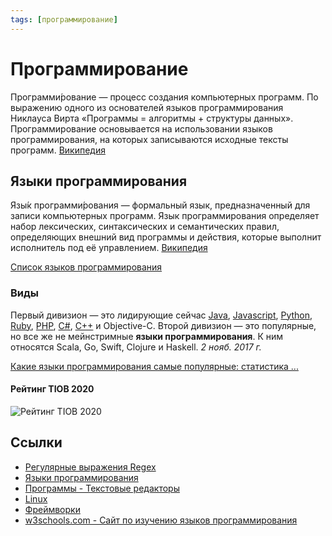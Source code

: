 ```yaml
---
tags: [программирование]
---
```

# Программирование

Программи́рование — процесс создания компьютерных программ. По выражению одного из основателей языков программирования Никлауса Вирта «Программы = алгоритмы + структуры данных». Программирование основывается на использовании языков программирования, на которых записываются исходные тексты программ. [Википедия](https://ru.wikipedia.org/wiki/%D0%9F%D1%80%D0%BE%D0%B3%D1%80%D0%B0%D0%BC%D0%BC%D0%B8%D1%80%D0%BE%D0%B2%D0%B0%D0%BD%D0%B8%D0%B5)

## Языки программирования

Язы́к программи́рования — формальный язык, предназначенный для записи компьютерных программ. Язык программирования определяет набор лексических, синтаксических и семантических правил, определяющих внешний вид программы и действия, которые выполнит исполнитель под её управлением. [Википедия](https://ru.wikipedia.org/wiki/%D0%AF%D0%B7%D1%8B%D0%BA_%D0%BF%D1%80%D0%BE%D0%B3%D1%80%D0%B0%D0%BC%D0%BC%D0%B8%D1%80%D0%BE%D0%B2%D0%B0%D0%BD%D0%B8%D1%8F)

[Список языков программирования](%D0%AF%D0%B7%D1%8B%D0%BA%D0%B8%20%D0%BF%D1%80%D0%BE%D0%B3%D1%80%D0%B0%D0%BC%D0%BC%D0%B8%D1%80%D0%BE%D0%B2%D0%B0%D0%BD%D0%B8%D1%8F.md)

### Виды

Первый дивизион — это лидирующие сейчас [Java](Java.md), [Javascript](Javascript.md), [Python](Python.md), [Ruby](Ruby.md), [PHP](PHP.md), [C#](Csharp.md), [C++](C++.md) и Objective-C. Второй дивизион — это популярные, но все же не мейнстримные **языки программирования**. К ним относятся Scala, Go, Swift, Clojure и Haskell. *2 нояб. 2017 г.*

[Какие языки программирования самые популярные: статистика ...](https://m.habr.com/ru/company/it-grad/blog/341486/)

#### Рейтинг TIOB 2020

![Рейтинг TIOB 2020](https://s0.rbk.ru/v6_top_pics/resized/945xH/media/img/0/23/756124545437230.png)

## Ссылки

* [Регулярные выражения Regex](%D0%A0%D0%B5%D0%B3%D1%83%D0%BB%D1%8F%D1%80%D0%BD%D1%8B%D0%B5%20%D0%B2%D1%8B%D1%80%D0%B0%D0%B6%D0%B5%D0%BD%D0%B8%D1%8F%20Regex.md)
* [Языки программирования](%D0%AF%D0%B7%D1%8B%D0%BA%D0%B8%20%D0%BF%D1%80%D0%BE%D0%B3%D1%80%D0%B0%D0%BC%D0%BC%D0%B8%D1%80%D0%BE%D0%B2%D0%B0%D0%BD%D0%B8%D1%8F.md)
* [Программы - Текстовые редакторы](%D0%9F%D1%80%D0%BE%D0%B3%D1%80%D0%B0%D0%BC%D0%BC%D1%8B%20-%20%D0%A2%D0%B5%D0%BA%D1%81%D1%82%D0%BE%D0%B2%D1%8B%D0%B5%20%D1%80%D0%B5%D0%B4%D0%B0%D0%BA%D1%82%D0%BE%D1%80%D1%8B.md)
* [Linux](Linux.md)
* [Фреймворки](%D0%A4%D1%80%D0%B5%D0%B9%D0%BC%D0%B2%D0%BE%D1%80%D0%BA.md)
* [w3schools.com - Сайт по изучению языков программирования](https://www.w3schools.com/)

